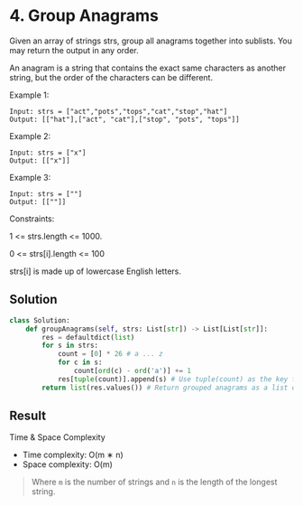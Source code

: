 # 4. Group Anagrams
Given an array of strings strs, group all anagrams together into sublists. You may return the output in any order.

An anagram is a string that contains the exact same characters as another string, but the order of the characters can be different.

Example 1:
```
Input: strs = ["act","pots","tops","cat","stop","hat"]
Output: [["hat"],["act", "cat"],["stop", "pots", "tops"]]
```
Example 2:
```
Input: strs = ["x"]
Output: [["x"]]
```
Example 3:
```
Input: strs = [""]
Output: [[""]]
```

Constraints:

1 <= strs.length <= 1000.

0 <= strs[i].length <= 100

strs[i] is made up of lowercase English letters.

## Solution
```python
class Solution:
    def groupAnagrams(self, strs: List[str]) -> List[List[str]]:
        res = defaultdict(list)
        for s in strs:
            count = [0] * 26 # a ... z
            for c in s:
                count[ord(c) - ord('a')] += 1
            res[tuple(count)].append(s) # Use tuple(count) as the key for grouping
        return list(res.values()) # Return grouped anagrams as a list of lists
```

## Result
Time & Space Complexity
* Time complexity: O(m ∗ n)
* Space complexity: O(m)
> Where `m` is the number of strings and `n` is the length of the longest string.
